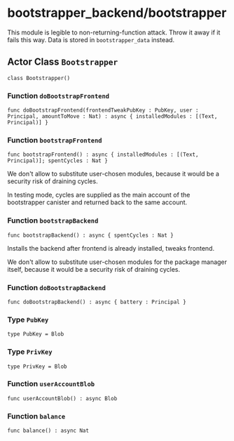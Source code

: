 # bootstrapper_backend/bootstrapper
This module is legible to non-returning-function attack. Throw it away if it fails this way.
Data is stored in `bootstrapper_data` instead.

## Actor Class `Bootstrapper`

``` motoko no-repl
class Bootstrapper()
```


### Function `doBootstrapFrontend`
``` motoko no-repl
func doBootstrapFrontend(frontendTweakPubKey : PubKey, user : Principal, amountToMove : Nat) : async { installedModules : [(Text, Principal)] }
```



### Function `bootstrapFrontend`
``` motoko no-repl
func bootstrapFrontend() : async { installedModules : [(Text, Principal)]; spentCycles : Nat }
```

We don't allow to substitute user-chosen modules, because it would be a security risk of draining cycles.

In testing mode, cycles are supplied as the main account of the bootstrapper canister
and returned back to the same account.


### Function `bootstrapBackend`
``` motoko no-repl
func bootstrapBackend() : async { spentCycles : Nat }
```

Installs the backend after frontend is already installed, tweaks frontend.

We don't allow to substitute user-chosen modules for the package manager itself,
because it would be a security risk of draining cycles.


### Function `doBootstrapBackend`
``` motoko no-repl
func doBootstrapBackend() : async { battery : Principal }
```



### Type `PubKey`
``` motoko no-repl
type PubKey = Blob
```



### Type `PrivKey`
``` motoko no-repl
type PrivKey = Blob
```



### Function `userAccountBlob`
``` motoko no-repl
func userAccountBlob() : async Blob
```



### Function `balance`
``` motoko no-repl
func balance() : async Nat
```

